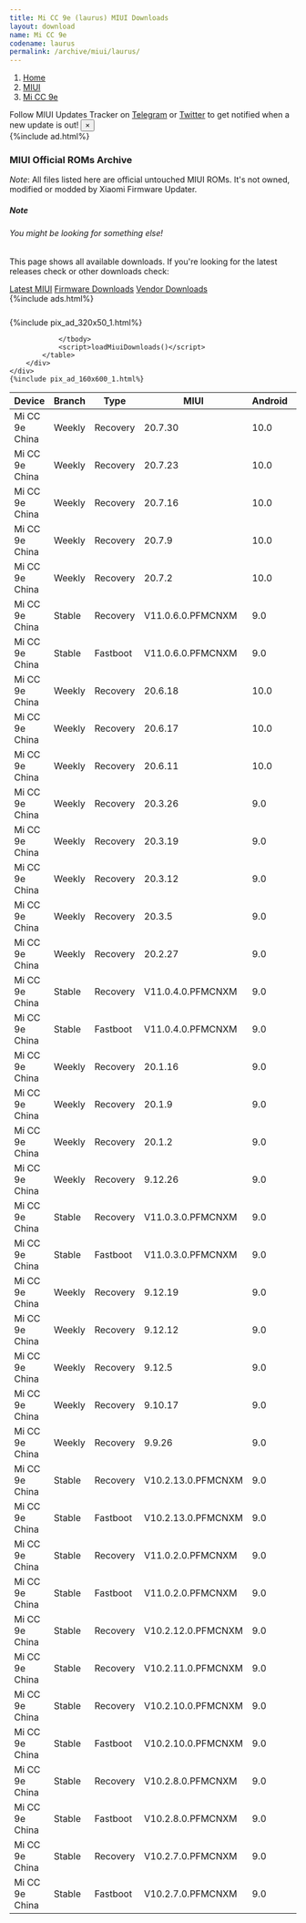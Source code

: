```yaml
---
title: Mi CC 9e (laurus) MIUI Downloads
layout: download
name: Mi CC 9e
codename: laurus
permalink: /archive/miui/laurus/
---
```

<nav aria-label="breadcrumb">
    <ol class="breadcrumb">
        <li class="breadcrumb-item"><a href="/">Home</a></li>
        <li class="breadcrumb-item"><a href="/miui/">MIUI</a></li>
        <li class="breadcrumb-item active" aria-current="page"><a href="/miui/laurus/">Mi CC 9e</a></li>
    </ol>
</nav>
<div class="alert alert-primary alert-dismissible fade show" role="alert">
    Follow MIUI Updates Tracker on <a href="https://t.me/MIUIUpdatesTracker" class="alert-link">Telegram</a>
     or <a href="https://twitter.com/MiFwUpdater" class="alert-link">Twitter</a> to get notified when a new update is out!
    <button type="button" class="close" data-dismiss="alert" aria-label="Close">
        <span aria-hidden="true">&times;</span>
    </button>
</div>
{%include ad.html%}

### MIUI Official ROMs Archive
*Note*: All files listed here are official untouched MIUI ROMs. It's not owned, modified or modded by Xiaomi Firmware Updater.
<div class="card">
  <div class="card-body">
    <h5 class="card-title">Note</h5>
    <h6 class="card-subtitle mb-2 text-muted">You might be looking for something else!</h6>
    <p class="card-text">This page shows all available downloads.
     If you're looking for the latest releases check or other downloads check:</p>
    <a href="/miui/laurus/" class="card-link">Latest MIUI</a>
    <a href="/firmware/laurus/" class="card-link">Firmware Downloads</a>
    <a href="/vendor/laurus/" class="card-link">Vendor Downloads</a>
  </div>
</div>
{%include ads.html%}
<div class="row justify-content-center">
    <div class="col-10">
        <div class="table-responsive-md" style="margin-top: 25px;">
            {%include pix_ad_320x50_1.html%}
            <table id="miui" class="display dt-responsive nowrap compact table table-striped table-hover table-sm">
                <thead class="thead-dark">
                    <tr>
                        <th data-ref="device">Device</th>
                        <th data-ref="branch">Branch</th>
                        <th data-ref="type">Type</th>
                        <th data-ref="miui">MIUI</th>
                        <th data-ref="android">Android</th>
                        <th data-ref="size">Size</th>
                        <th data-ref="size">Date</th>
                        <th data-ref="link">Link</th>
                    </tr>
                </thead>
                <tbody>
                <tr><td>Mi CC 9e China</td><td>Weekly</td><td>Recovery</td><td>20.7.30</td><td>10.0</td><td>2.5 GB</td><td>2020-07-30</td><td><a href="/miui/laurus/weekly/20.7.30/">Download</a></td></tr>
<tr><td>Mi CC 9e China</td><td>Weekly</td><td>Recovery</td><td>20.7.23</td><td>10.0</td><td>2.5 GB</td><td>2020-07-23</td><td><a href="/miui/laurus/weekly/20.7.23/">Download</a></td></tr>
<tr><td>Mi CC 9e China</td><td>Weekly</td><td>Recovery</td><td>20.7.16</td><td>10.0</td><td>2.5 GB</td><td>2020-07-16</td><td><a href="/miui/laurus/weekly/20.7.16/">Download</a></td></tr>
<tr><td>Mi CC 9e China</td><td>Weekly</td><td>Recovery</td><td>20.7.9</td><td>10.0</td><td>2.5 GB</td><td>2020-07-09</td><td><a href="/miui/laurus/weekly/20.7.9/">Download</a></td></tr>
<tr><td>Mi CC 9e China</td><td>Weekly</td><td>Recovery</td><td>20.7.2</td><td>10.0</td><td>2.5 GB</td><td>2020-07-02</td><td><a href="/miui/laurus/weekly/20.7.2/">Download</a></td></tr>
<tr><td>Mi CC 9e China</td><td>Stable</td><td>Recovery</td><td>V11.0.6.0.PFMCNXM</td><td>9.0</td><td>2.2 GB</td><td>2020-06-22</td><td><a href="/miui/laurus/stable/V11.0.6.0.PFMCNXM/">Download</a></td></tr>
<tr><td>Mi CC 9e China</td><td>Stable</td><td>Fastboot</td><td>V11.0.6.0.PFMCNXM</td><td>9.0</td><td>3.2 GB</td><td>2020-06-12</td><td><a href="/miui/laurus/stable/V11.0.6.0.PFMCNXM/">Download</a></td></tr>
<tr><td>Mi CC 9e China</td><td>Weekly</td><td>Recovery</td><td>20.6.18</td><td>10.0</td><td>2.5 GB</td><td>2020-06-19</td><td><a href="/miui/laurus/weekly/20.6.18/">Download</a></td></tr>
<tr><td>Mi CC 9e China</td><td>Weekly</td><td>Recovery</td><td>20.6.17</td><td>10.0</td><td>2.5 GB</td><td>2020-06-17</td><td><a href="/miui/laurus/weekly/20.6.17/">Download</a></td></tr>
<tr><td>Mi CC 9e China</td><td>Weekly</td><td>Recovery</td><td>20.6.11</td><td>10.0</td><td>2.5 GB</td><td>2020-06-12</td><td><a href="/miui/laurus/weekly/20.6.11/">Download</a></td></tr>
<tr><td>Mi CC 9e China</td><td>Weekly</td><td>Recovery</td><td>20.3.26</td><td>9.0</td><td>2.1 GB</td><td>2020-03-26</td><td><a href="/miui/laurus/weekly/20.3.26/">Download</a></td></tr>
<tr><td>Mi CC 9e China</td><td>Weekly</td><td>Recovery</td><td>20.3.19</td><td>9.0</td><td>2.1 GB</td><td>2020-03-19</td><td><a href="/miui/laurus/weekly/20.3.19/">Download</a></td></tr>
<tr><td>Mi CC 9e China</td><td>Weekly</td><td>Recovery</td><td>20.3.12</td><td>9.0</td><td>2.1 GB</td><td>2020-03-12</td><td><a href="/miui/laurus/weekly/20.3.12/">Download</a></td></tr>
<tr><td>Mi CC 9e China</td><td>Weekly</td><td>Recovery</td><td>20.3.5</td><td>9.0</td><td>2.1 GB</td><td>2020-03-05</td><td><a href="/miui/laurus/weekly/20.3.5/">Download</a></td></tr>
<tr><td>Mi CC 9e China</td><td>Weekly</td><td>Recovery</td><td>20.2.27</td><td>9.0</td><td>2.1 GB</td><td>2020-02-27</td><td><a href="/miui/laurus/weekly/20.2.27/">Download</a></td></tr>
<tr><td>Mi CC 9e China</td><td>Stable</td><td>Recovery</td><td>V11.0.4.0.PFMCNXM</td><td>9.0</td><td>2.2 GB</td><td>2020-01-19</td><td><a href="/miui/laurus/stable/V11.0.4.0.PFMCNXM/">Download</a></td></tr>
<tr><td>Mi CC 9e China</td><td>Stable</td><td>Fastboot</td><td>V11.0.4.0.PFMCNXM</td><td>9.0</td><td>3.1 GB</td><td>2020-01-14</td><td><a href="/miui/laurus/stable/V11.0.4.0.PFMCNXM/">Download</a></td></tr>
<tr><td>Mi CC 9e China</td><td>Weekly</td><td>Recovery</td><td>20.1.16</td><td>9.0</td><td>2.1 GB</td><td>2020-01-16</td><td><a href="/miui/laurus/weekly/20.1.16/">Download</a></td></tr>
<tr><td>Mi CC 9e China</td><td>Weekly</td><td>Recovery</td><td>20.1.9</td><td>9.0</td><td>2.1 GB</td><td>2020-01-09</td><td><a href="/miui/laurus/weekly/20.1.9/">Download</a></td></tr>
<tr><td>Mi CC 9e China</td><td>Weekly</td><td>Recovery</td><td>20.1.2</td><td>9.0</td><td>2.1 GB</td><td>2020-01-02</td><td><a href="/miui/laurus/weekly/20.1.2/">Download</a></td></tr>
<tr><td>Mi CC 9e China</td><td>Weekly</td><td>Recovery</td><td>9.12.26</td><td>9.0</td><td>2.1 GB</td><td>2019-12-26</td><td><a href="/miui/laurus/weekly/9.12.26/">Download</a></td></tr>
<tr><td>Mi CC 9e China</td><td>Stable</td><td>Recovery</td><td>V11.0.3.0.PFMCNXM</td><td>9.0</td><td>2.2 GB</td><td>2019-12-24</td><td><a href="/miui/laurus/stable/V11.0.3.0.PFMCNXM/">Download</a></td></tr>
<tr><td>Mi CC 9e China</td><td>Stable</td><td>Fastboot</td><td>V11.0.3.0.PFMCNXM</td><td>9.0</td><td>3.1 GB</td><td>2019-12-17</td><td><a href="/miui/laurus/stable/V11.0.3.0.PFMCNXM/">Download</a></td></tr>
<tr><td>Mi CC 9e China</td><td>Weekly</td><td>Recovery</td><td>9.12.19</td><td>9.0</td><td>2.1 GB</td><td>2019-12-19</td><td><a href="/miui/laurus/weekly/9.12.19/">Download</a></td></tr>
<tr><td>Mi CC 9e China</td><td>Weekly</td><td>Recovery</td><td>9.12.12</td><td>9.0</td><td>2.1 GB</td><td>2019-12-12</td><td><a href="/miui/laurus/weekly/9.12.12/">Download</a></td></tr>
<tr><td>Mi CC 9e China</td><td>Weekly</td><td>Recovery</td><td>9.12.5</td><td>9.0</td><td>2.1 GB</td><td>2019-12-05</td><td><a href="/miui/laurus/weekly/9.12.5/">Download</a></td></tr>
<tr><td>Mi CC 9e China</td><td>Weekly</td><td>Recovery</td><td>9.10.17</td><td>9.0</td><td>2.1 GB</td><td>2019-10-17</td><td><a href="/miui/laurus/weekly/9.10.17/">Download</a></td></tr>
<tr><td>Mi CC 9e China</td><td>Weekly</td><td>Recovery</td><td>9.9.26</td><td>9.0</td><td>2.1 GB</td><td>2019-09-27</td><td><a href="/miui/laurus/weekly/9.9.26/">Download</a></td></tr>
<tr><td>Mi CC 9e China</td><td>Stable</td><td>Recovery</td><td>V10.2.13.0.PFMCNXM</td><td>9.0</td><td>2.0 GB</td><td>2019-09-03</td><td><a href="/miui/laurus/stable/V10.2.13.0.PFMCNXM/">Download</a></td></tr>
<tr><td>Mi CC 9e China</td><td>Stable</td><td>Fastboot</td><td>V10.2.13.0.PFMCNXM</td><td>9.0</td><td>2.8 GB</td><td>2019-08-30</td><td><a href="/miui/laurus/stable/V10.2.13.0.PFMCNXM/">Download</a></td></tr>
<tr><td>Mi CC 9e China</td><td>Stable</td><td>Recovery</td><td>V11.0.2.0.PFMCNXM</td><td>9.0</td><td>2.1 GB</td><td>2019-11-05</td><td><a href="/miui/laurus/stable/V11.0.2.0.PFMCNXM/">Download</a></td></tr>
<tr><td>Mi CC 9e China</td><td>Stable</td><td>Fastboot</td><td>V11.0.2.0.PFMCNXM</td><td>9.0</td><td>3.0 GB</td><td>2019-10-31</td><td><a href="/miui/laurus/stable/V11.0.2.0.PFMCNXM/">Download</a></td></tr>
<tr><td>Mi CC 9e China</td><td>Stable</td><td>Recovery</td><td>V10.2.12.0.PFMCNXM</td><td>9.0</td><td>2.0 GB</td><td>2019-08-22</td><td><a href="/miui/laurus/stable/V10.2.12.0.PFMCNXM/">Download</a></td></tr>
<tr><td>Mi CC 9e China</td><td>Stable</td><td>Recovery</td><td>V10.2.11.0.PFMCNXM</td><td>9.0</td><td>2.0 GB</td><td>2019-08-14</td><td><a href="/miui/laurus/stable/V10.2.11.0.PFMCNXM/">Download</a></td></tr>
<tr><td>Mi CC 9e China</td><td>Stable</td><td>Recovery</td><td>V10.2.10.0.PFMCNXM</td><td>9.0</td><td>2.1 GB</td><td>2019-07-25</td><td><a href="/miui/laurus/stable/V10.2.10.0.PFMCNXM/">Download</a></td></tr>
<tr><td>Mi CC 9e China</td><td>Stable</td><td>Fastboot</td><td>V10.2.10.0.PFMCNXM</td><td>9.0</td><td>2.8 GB</td><td>2019-07-23</td><td><a href="/miui/laurus/stable/V10.2.10.0.PFMCNXM/">Download</a></td></tr>
<tr><td>Mi CC 9e China</td><td>Stable</td><td>Recovery</td><td>V10.2.8.0.PFMCNXM</td><td>9.0</td><td>2.1 GB</td><td>2019-07-09</td><td><a href="/miui/laurus/stable/V10.2.8.0.PFMCNXM/">Download</a></td></tr>
<tr><td>Mi CC 9e China</td><td>Stable</td><td>Fastboot</td><td>V10.2.8.0.PFMCNXM</td><td>9.0</td><td>2.8 GB</td><td>2019-07-04</td><td><a href="/miui/laurus/stable/V10.2.8.0.PFMCNXM/">Download</a></td></tr>
<tr><td>Mi CC 9e China</td><td>Stable</td><td>Recovery</td><td>V10.2.7.0.PFMCNXM</td><td>9.0</td><td>2.1 GB</td><td>2019-07-05</td><td><a href="/miui/laurus/stable/V10.2.7.0.PFMCNXM/">Download</a></td></tr>
<tr><td>Mi CC 9e China</td><td>Stable</td><td>Fastboot</td><td>V10.2.7.0.PFMCNXM</td><td>9.0</td><td>2.7 GB</td><td>2019-06-20</td><td><a href="/miui/laurus/stable/V10.2.7.0.PFMCNXM/">Download</a></td></tr>

                </tbody>
                <script>loadMiuiDownloads()</script>
            </table>
        </div>
    </div>
    {%include pix_ad_160x600_1.html%}
</div>
